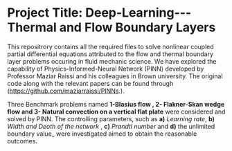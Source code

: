# Project Title:  Deep-Learning---Thermal and Flow Boundary Layers
This repositrory contains all the required files to solve nonlinear coupled partial differential equations attributed to the flow and thermal boundary layer problems occuring in fluid mechanic science. We have explored the capability of Physics-Informed-Neural Network (PINN) developed by Professor Maziar Raissi and his colleagues in Brown university. The original code along with the relevant papers can be found through (https://github.com/maziarraissi/PINNs.).  

Three Benchmark problems named **1-Blasius flow , 2- Flakner-Skan wedge flow and 3- Natural convection on a vertical flat plate** were considered and solved by PINN. The controlling parameters, such as **a)** _Learning rate_, **b)** _Width and Deoth of the network_ , **c)** _Prandtl number_ and **d)** the unlimited boundary value_ were investigated aimed to obtain the reasonable outcomes.
